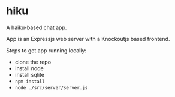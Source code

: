 # hiku

A haiku-based chat app.

App is an Expressjs web server with a Knockoutjs based frontend. 

Steps to get app running locally:

 * clone the repo
 * install node
 * install sqlite
 * `npm install`
 * `node ./src/server/server.js`
